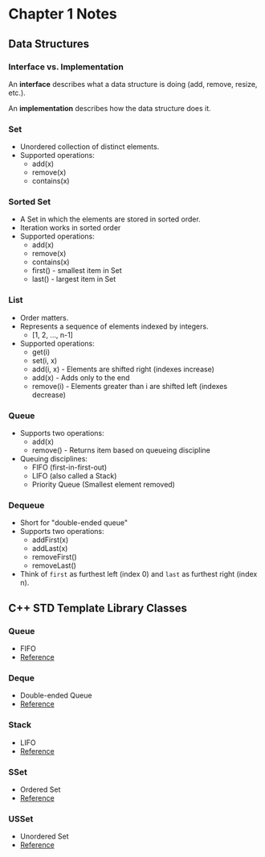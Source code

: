 # Chapter 1 Notes

## Data Structures

### Interface vs. Implementation

An **interface** describes what a data structure is doing (add, remove, resize,
etc.).

An **implementation** describes how the data structure does it.

### Set

- Unordered collection of distinct elements.
- Supported operations:
  - add(x)
  - remove(x)
  - contains(x)

### Sorted Set

- A Set in which the elements are stored in sorted order.
- Iteration works in sorted order
- Supported operations:
  - add(x)
  - remove(x)
  - contains(x)
  - first() - smallest item in Set
  - last() - largest item in Set

### List

- Order matters.
- Represents a sequence of elements indexed by integers.
  - [1, 2, ..., n-1]
- Supported operations:
  - get(i)
  - set(i, x)
  - add(i, x) - Elements are shifted right (indexes increase)
  - add(x) - Adds only to the end
  - remove(i) - Elements greater than i are shifted left (indexes decrease)

### Queue

- Supports two operations:
  - add(x)
  - remove() - Returns item based on queueing discipline
- Queuing disciplines:
  - FIFO (first-in-first-out)
  - LIFO (also called a Stack)
  - Priority Queue (Smallest element removed)

### Dequeue

- Short for "double-ended queue"
- Supports two operations:
  - addFirst(x)
  - addLast(x)
  - removeFirst()
  - removeLast()
- Think of `first` as furthest left (index 0) and `last` as furthest right
  (index n).

## C++ STD Template Library Classes

### Queue

- FIFO
- [Reference](https://cplusplus.com/reference/queue/queue/)

### Deque

- Double-ended Queue
- [Reference](https://cplusplus.com/reference/deque/deque/)

### Stack

- LIFO
- [Reference](https://cplusplus.com/reference/stack/stack/)

### SSet

- Ordered Set
- [Reference](https://cplusplus.com/reference/set/set/)

### USSet

- Unordered Set
- [Reference](https://cplusplus.com/reference/unordered_set/unordered_set/)
